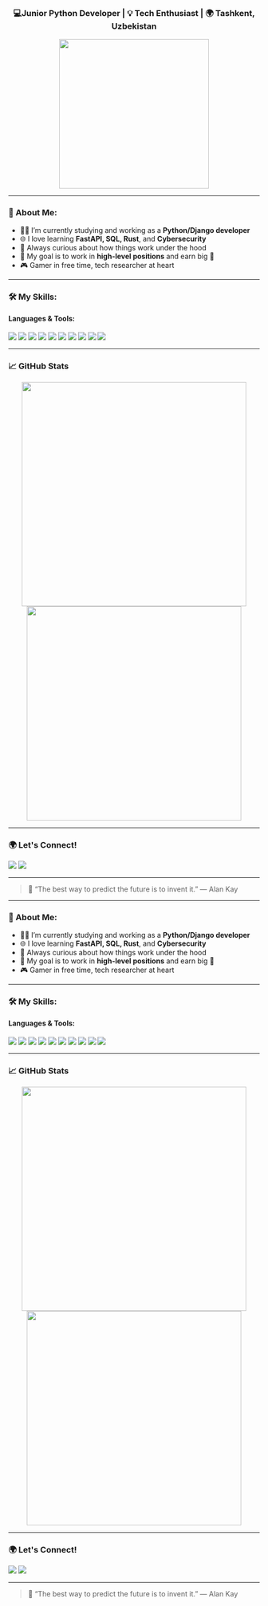 

<p align="center">
<h3 align="center">💻Junior Python Developer | 💡 Tech Enthusiast | 🌍 Tashkent, Uzbekistan</h3>

<p align="center">
  <img src="https://media.giphy.com/media/v1.Y2lkPTc5MGI3NjExNGQ3OTJ1eTYwYTRtazR2ejZzY21oaGlubjVxZHg0N3VldnNsbTltdCZlcD12MV9naWZzX3NlYXJjaCZjdD1n/f3iwJFOVOwuy7K6FFw/giphy.gif" width="300">
</p>

---

### 🧠 About Me:
- 👨‍💻 I’m currently studying and working as a **Python/Django developer**  
- 🌐 I love learning **FastAPI, SQL, Rust**, and **Cybersecurity**  
- 🧩 Always curious about how things work under the hood  
- 🎯 My goal is to work in **high-level positions** and earn big 🤑  
- 🎮 Gamer in free time, tech researcher at heart  

---

### 🛠️ My Skills:

#### Languages & Tools:
<p align="left">
  <img src="https://img.shields.io/badge/Python-3670A0?style=for-the-badge&logo=python&logoColor=white"/>
  <img src="https://img.shields.io/badge/Django-092E20?style=for-the-badge&logo=django&logoColor=white"/>
  <img src="https://img.shields.io/badge/FastAPI-009688?style=for-the-badge&logo=fastapi&logoColor=white"/>
  <img src="https://img.shields.io/badge/HTML5-E34F26?style=for-the-badge&logo=html5&logoColor=white"/>
  <img src="https://img.shields.io/badge/CSS3-1572B6?style=for-the-badge&logo=css3&logoColor=white"/>
  <img src="https://img.shields.io/badge/JavaScript-F7DF1E?style=for-the-badge&logo=javascript&logoColor=black"/>
  <img src="https://img.shields.io/badge/SQLite-003B57?style=for-the-badge&logo=sqlite&logoColor=white"/>
  <img src="https://img.shields.io/badge/Git-F05032?style=for-the-badge&logo=git&logoColor=white"/>
  <img src="https://img.shields.io/badge/GitHub-181717?style=for-the-badge&logo=github&logoColor=white"/>
  <img src="https://img.shields.io/badge/Linux-FCC624?style=for-the-badge&logo=linux&logoColor=black"/>
</p>

---

### 📈 GitHub Stats

<p align="center">
  <img src="https://github-readme-stats.vercel.app/api?username=nurmuhammad-11&show_icons=true&theme=github_dark" width="450"/>
  <img src="https://github-readme-streak-stats.herokuapp.com/?user=nurmuhammad-11&theme=github-dark-blue" width="430"/>
</p>

---

### 🌍 Let's Connect!
<p align="left">
  <a href="https://t.me/nur04_17" target="_blank"><img src="https://img.shields.io/badge/Telegram-2CA5E0?style=for-the-badge&logo=telegram&logoColor=white"/></a>
  <a href="mailto:nurmuhammadov.nurik@gmail.com"><img src="https://img.shields.io/badge/Gmail-D14836?style=for-the-badge&logo=gmail&logoColor=white"/></a>
</p>

---

> 💬 “The best way to predict the future is to invent it.” — Alan Kay

</p>

---

### 🧠 About Me:
- 👨‍💻 I’m currently studying and working as a **Python/Django developer**  
- 🌐 I love learning **FastAPI, SQL, Rust**, and **Cybersecurity**  
- 🧩 Always curious about how things work under the hood  
- 🎯 My goal is to work in **high-level positions** and earn big 🤑  
- 🎮 Gamer in free time, tech researcher at heart  

---

### 🛠️ My Skills:

#### Languages & Tools:
<p align="left">
  <img src="https://img.shields.io/badge/Python-3670A0?style=for-the-badge&logo=python&logoColor=white"/>
  <img src="https://img.shields.io/badge/Django-092E20?style=for-the-badge&logo=django&logoColor=white"/>
  <img src="https://img.shields.io/badge/FastAPI-009688?style=for-the-badge&logo=fastapi&logoColor=white"/>
  <img src="https://img.shields.io/badge/HTML5-E34F26?style=for-the-badge&logo=html5&logoColor=white"/>
  <img src="https://img.shields.io/badge/CSS3-1572B6?style=for-the-badge&logo=css3&logoColor=white"/>
  <img src="https://img.shields.io/badge/JavaScript-F7DF1E?style=for-the-badge&logo=javascript&logoColor=black"/>
  <img src="https://img.shields.io/badge/SQLite-003B57?style=for-the-badge&logo=sqlite&logoColor=white"/>
  <img src="https://img.shields.io/badge/Git-F05032?style=for-the-badge&logo=git&logoColor=white"/>
  <img src="https://img.shields.io/badge/GitHub-181717?style=for-the-badge&logo=github&logoColor=white"/>
  <img src="https://img.shields.io/badge/Linux-FCC624?style=for-the-badge&logo=linux&logoColor=black"/>
</p>

---

### 📈 GitHub Stats

<p align="center">
  <img src="https://github-readme-stats.vercel.app/api?username=nurmuhammad-11&show_icons=true&theme=github_dark" width="450"/>
  <img src="https://github-readme-streak-stats.herokuapp.com/?user=nurmuhammad-11&theme=github-dark-blue" width="430"/>
</p>

---

### 🌍 Let's Connect!
<p align="left">
  <a href="https://t.me/nur04_17" target="_blank"><img src="https://img.shields.io/badge/Telegram-2CA5E0?style=for-the-badge&logo=telegram&logoColor=white"/></a>
  <a href="mailto:nurmuhammadov.nurik@gmail.com"><img src="https://img.shields.io/badge/Gmail-D14836?style=for-the-badge&logo=gmail&logoColor=white"/></a>
</p>

---

> 💬 “The best way to predict the future is to invent it.” — Alan Kay
